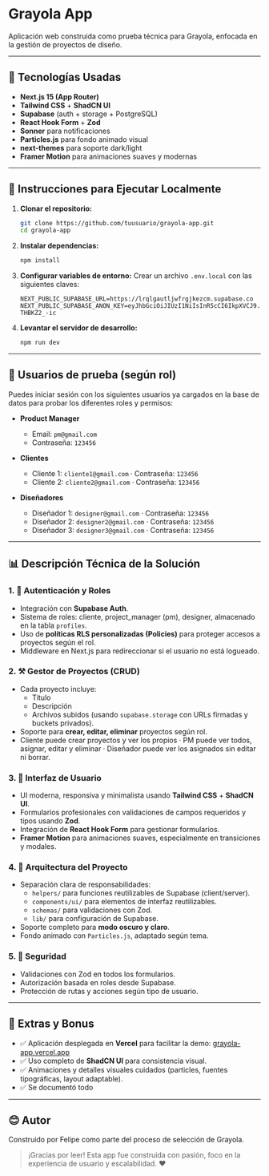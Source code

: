 # Grayola App

Aplicación web construida como prueba técnica para Grayola, enfocada en la gestión de proyectos de diseño.

---

## 🚀 Tecnologías Usadas

- **Next.js 15 (App Router)**
- **Tailwind CSS** + **ShadCN UI**
- **Supabase** (auth + storage + PostgreSQL)
- **React Hook Form** + **Zod**
- **Sonner** para notificaciones
- **Particles.js** para fondo animado visual
- **next-themes** para soporte dark/light
- **Framer Motion** para animaciones suaves y modernas

---

## 📅 Instrucciones para Ejecutar Localmente

1. **Clonar el repositorio:**
   ```bash
   git clone https://github.com/tuusuario/grayola-app.git
   cd grayola-app
   ```

2. **Instalar dependencias:**
   ```bash
   npm install
   ```

3. **Configurar variables de entorno:**
   Crear un archivo `.env.local` con las siguientes claves:
   ```env
   NEXT_PUBLIC_SUPABASE_URL=https://lrqlgautljwfrgjkezcm.supabase.co
   NEXT_PUBLIC_SUPABASE_ANON_KEY=eyJhbGciOiJIUzI1NiIsInR5cCI6IkpXVCJ9.eyJpc3MiOiJzdXBhYmFzZSIsInJlZiI6ImxycWxnYXV0bGp3ZnJnamtlemNtIiwicm9sZSI6ImFub24iLCJpYXQiOjE3NDQxNTUyODgsImV4cCI6MjA1OTczMTI4OH0.RUo3QiAb2mIw_Wy2kZz1VcMtsN5lNsWf-THBKZ2_-ic
   ```

4. **Levantar el servidor de desarrollo:**
   ```bash
   npm run dev
   ```

---

## 👤 Usuarios de prueba (según rol)

Puedes iniciar sesión con los siguientes usuarios ya cargados en la base de datos para probar los diferentes roles y permisos:

- **Product Manager**
  - Email: `pm@gmail.com`
  - Contraseña: `123456`

- **Clientes**
  - Cliente 1: `cliente1@gmail.com` · Contraseña: `123456`
  - Cliente 2: `cliente2@gmail.com` · Contraseña: `123456`

- **Diseñadores**
  - Diseñador 1: `designer@gmail.com` · Contraseña: `123456`
  - Diseñador 2: `designer2@gmail.com` · Contraseña: `123456`
  - Diseñador 3: `designer3@gmail.com` · Contraseña: `123456`

---

## 📊 Descripción Técnica de la Solución

### 1. 🔐 Autenticación y Roles

- Integración con **Supabase Auth**.
- Sistema de roles: cliente, project_manager (pm), designer, almacenado en la tabla `profiles`.
- Uso de **políticas RLS personalizadas (Policies)** para proteger accesos a proyectos según el rol.
- Middleware en Next.js para redireccionar si el usuario no está logueado.

### 2. ⚒️ Gestor de Proyectos (CRUD)

- Cada proyecto incluye:
  - Título
  - Descripción
  - Archivos subidos (usando `supabase.storage` con URLs firmadas y buckets privados).
- Soporte para **crear, editar, eliminar** proyectos según rol.
- Cliente puede crear proyectos y ver los propios · PM puede ver todos, asignar, editar y eliminar · Diseñador puede ver los asignados sin editar ni borrar.

### 3. 🌟 Interfaz de Usuario

- UI moderna, responsiva y minimalista usando **Tailwind CSS** + **ShadCN UI**.
- Formularios profesionales con validaciones de campos requeridos y tipos usando **Zod**.
- Integración de **React Hook Form** para gestionar formularios.
- **Framer Motion** para animaciones suaves, especialmente en transiciones y modales.

### 4. 🏡 Arquitectura del Proyecto

- Separación clara de responsabilidades:
  - `helpers/` para funciones reutilizables de Supabase (client/server).
  - `components/ui/` para elementos de interfaz reutilizables.
  - `schemas/` para validaciones con Zod.
  - `lib/` para configuración de Supabase.
- Soporte completo para **modo oscuro y claro**.
- Fondo animado con `Particles.js`, adaptado según tema.

### 5. 🚸 Seguridad

- Validaciones con Zod en todos los formularios.
- Autorización basada en roles desde Supabase.
- Protección de rutas y acciones según tipo de usuario.

---

## 🚧 Extras y Bonus

- ✅ Aplicación desplegada en **Vercel** para facilitar la demo: [grayola-app.vercel.app](https://grayola-app.vercel.app)
- ✅ Uso completo de **ShadCN UI** para consistencia visual.
- ✅ Animaciones y detalles visuales cuidados (particles, fuentes tipográficas, layout adaptable).
- ✅ Se documentó todo

---

## 😊 Autor

Construido por Felipe como parte del proceso de selección de Grayola.

> ¡Gracias por leer! Esta app fue construida con pasión, foco en la experiencia de usuario y escalabilidad. ❤️


